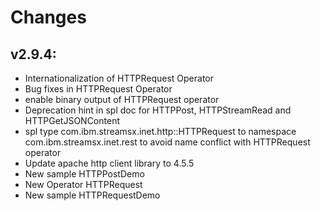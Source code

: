 Changes
=======
## v2.9.4:
* Internationalization of HTTPRequest Operator
* Bug fixes in HTTPRequest Operator
* enable binary output of HTTPRequest operator
* Deprecation hint in spl doc for HTTPPost, HTTPStreamRead and HTTPGetJSONContent
* spl type com.ibm.streamsx.inet.http::HTTPRequest to namespace com.ibm.streamsx.inet.rest to avoid name conflict with HTTPRequest operator
* Update apache http client library to 4.5.5
* New sample HTTPPostDemo
* New Operator HTTPRequest
* New sample HTTPRequestDemo

